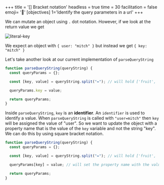 +++
title = '[] Bracket notation'
headless = true
time = 30
facilitation = false
emoji= '🧩'
[objectives]
    1='Identify the query parameters in a url'
+++

We can mutate an object using `.` dot notation. However, if we look at the return value we get

![literal-key](literal-key.png)

We expect an object with `{ user: "mitch" }`
but instead we get `{ key: "mitch" }`

Let's take another look at our current implementation of `parseQueryString`

```js {linenos=table,hl_lines=["6"],linenostart=1}
function parseQueryString(queryString) {
  const queryParams = {};

  const [key, value] = queryString.split("="); // will hold ['fruit', 'banana']

  queryParams.key = value;

  return queryParams;
}
```

Inside `parseQueryString`, `key` is an **identifier**. An `identifier` is used to identify a value.
When `parseQueryString` is called with `"user=mitch"` then `key` will be assigned the value of "user". So we want to update the object with a property name that is the value of the `key` variable and not the string "key".
We can do this by using square bracket notation.

```js {linenos=table,hl_lines=["6"],linenostart=1}
function parseQueryString(queryString) {
  const queryParams = {};

  const [key, value] = queryString.split("="); // will hold ['fruit', 'banana']

  queryParams[key] = value; // will set the property name with the value of the key variable

  return queryParams;
}
```
